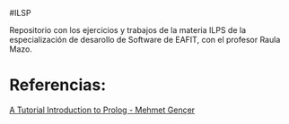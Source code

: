 #ILSP 

Repositorio con los ejercicios y trabajos de la materia ILPS de la especialización de desarollo de Software de EAFIT, con el profesor Raula Mazo.

# Referencias:
[A Tutorial Introduction to Prolog - Mehmet Gençer](http://mgencer.com/files/PrologTutorial.html)

